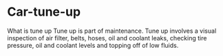# Car-tune-up
What is tune up
Tune up is part of maintenance. Tune up involves a visual inspection of air filter, belts, hoses, oil and coolant leaks, checking
tire pressure, oil and coolant levels and topping off of low fluids.

